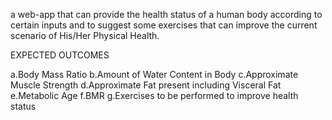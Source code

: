 

a web-app that can provide the health status of a human body according to certain inputs and to suggest some exercises that can improve the current scenario of His/Her Physical Health.




EXPECTED OUTCOMES

a.Body Mass Ratio
b.Amount of Water Content in Body
c.Approximate Muscle Strength
d.Approximate Fat present including Visceral Fat
e.Metabolic Age	
f.BMR
g.Exercises to be performed to improve health status


	

